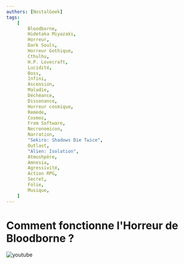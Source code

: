 ```yaml
---
authors: [NostalGeek]
tags:
    [
        Bloodborne,
        Hidetaka Miyazaki,
        Horreur,
        Dark Souls,
        Horreur Gothique,
        Cthulhu,
        H.P. Lovecraft,
        Lucidité,
        Boss,
        Infini,
        Ascension,
        Maladie,
        Déchéance,
        Dissonance,
        Horreur cosmique,
        Remède,
        Cosmos,
        From Software,
        Necronomicon,
        Narration,
        "Sekiro: Shadows Die Twice",
        Outlast,
        "Alien: Isolation",
        Atmoshpère,
        Amnesia,
        Agressivité,
        Action RPG,
        Secret,
        Folie,
        Musique,
    ]
---
```


# Comment fonctionne l'Horreur de Bloodborne ?

![youtube](https://www.youtube.com/watch?v=TUI5ODEXq0g)
